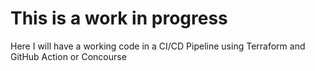 # This is a work in progress

Here I will have a working code in a CI/CD Pipeline using Terraform and GitHub Action or Concourse